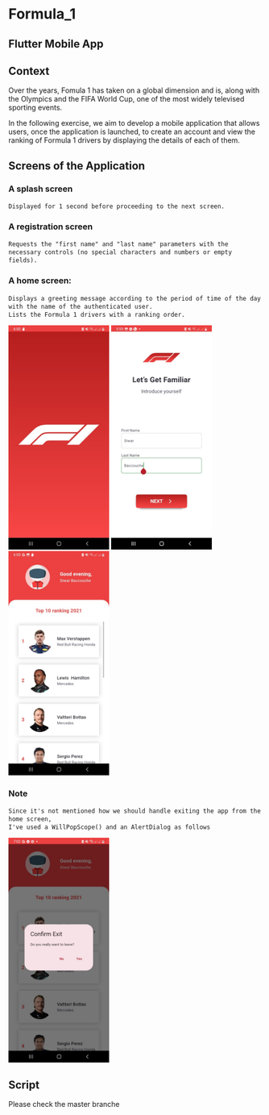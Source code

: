 # Formula_1



## Flutter Mobile App

## Context
Over the years, Fomula 1 has taken on a global dimension and is, along with the Olympics and the FIFA World Cup, one of the most widely televised sporting events.

In the following exercise, we aim to develop a mobile application that allows users, once the application is launched, to create an account and view the ranking of Formula 1 drivers by displaying the details of each of them.

## Screens of the Application 

### A splash screen 
    Displayed for 1 second before proceeding to the next screen.

### A registration screen
    Requests the "first name" and "last name" parameters with the necessary controls (no special characters and numbers or empty fields).

### A home screen:
    Displays a greeting message according to the period of time of the day with the name of the authenticated user.
    Lists the Formula 1 drivers with a ranking order.

<img src="./screens/splashscreen.jpg" alt="Splash Screen" width="200" />

<img src="./screens/loginPage.jpg" alt="Registration Screen" width="200" />

<img src="./screens/list_of__pilots.jpg" alt="Pilots' List Screen" width="200" />

### Note 
    Since it's not mentioned how we should handle exiting the app from the home screen,
    I've used a WillPopScope() and an AlertDialog as follows

<img src="./screens/exitDialogAert.jpg" alt="Alert Dialog" width="200" />

## Script
Please check the master branche